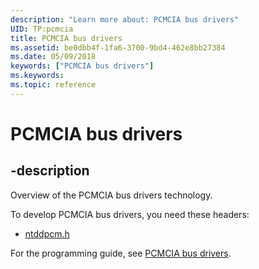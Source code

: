 ```yaml
---
description: "Learn more about: PCMCIA bus drivers"
UID: TP:pcmcia
title: PCMCIA bus drivers
ms.assetid: be0dbb4f-1fa6-3700-9bd4-462e8bb27384
ms.date: 05/09/2018
keywords: ["PCMCIA bus drivers"]
ms.keywords: 
ms.topic: reference
---
```


# PCMCIA bus drivers

## -description

Overview of the PCMCIA bus drivers technology.

To develop PCMCIA bus drivers, you need these headers:

 * [ntddpcm.h](../ntddpcm/index.md)

For the programming guide, see [PCMCIA bus drivers](/windows-hardware/drivers/pcmcia).
